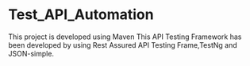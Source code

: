 # Test_API_Automation
This project is developed using Maven
This API Testing Framework has been developed by using Rest Assured API Testing Frame,TestNg and JSON-simple.
